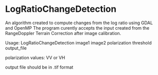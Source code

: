 # LogRatioChangeDetection
An algorithm created to compute changes from the log ratio using GDAL and OpenMP
The program curently accepts the input created from the RangeDoppler Terrain Correction after image calibration.

Usage: LogRatioChangeDetection image1 image2 polarization threshold output_file

polarization values: VV or VH

output file should be in .tif format
